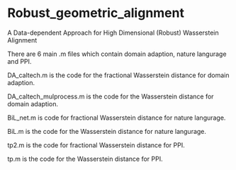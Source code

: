 # Robust_geometric_alignment
A Data-dependent Approach for High Dimensional (Robust) Wasserstein Alignment

There are 6 main .m files which contain domain adaption, nature langurage and PPI.

DA_caltech.m is the code for the fractional Wasserstein distance for domain adaption.

DA_caltech_mulprocess.m  is the code for the Wasserstein distance for domain adaption.

BiL_net.m is code for fractional Wasserstein distance  for nature langurage.

BiL.m  is the code for the Wasserstein distance for nature langurage.

tp2.m is the code for fractional Wasserstein distance  for PPI.

tp.m is the code for the Wasserstein distance for PPI.

